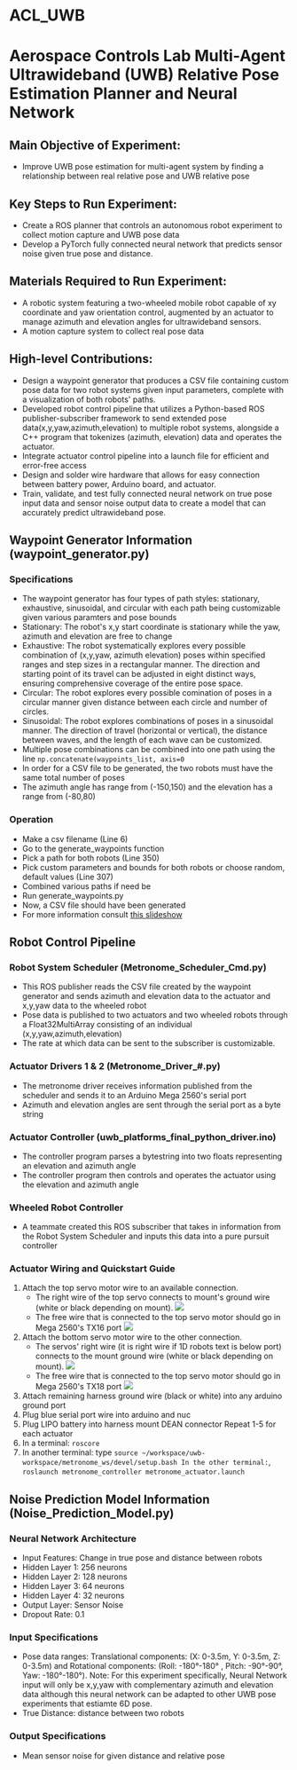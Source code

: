 # **ACL_UWB**
# **Aerospace Controls Lab Multi-Agent Ultrawideband (UWB) Relative Pose Estimation Planner and Neural Network**
## Main Objective of Experiment: 
* Improve UWB pose estimation for multi-agent system by finding a relationship between real relative pose and UWB relative pose
## Key Steps to Run Experiment:
* Create a ROS planner that controls an autonomous robot experiment to collect motion capture and UWB pose data
* Develop a PyTorch fully connected neural network that predicts sensor noise given true pose and distance.
## Materials Required to Run Experiment:
*  A robotic system featuring a two-wheeled mobile robot capable of xy coordinate and yaw orientation control, augmented by an actuator to manage azimuth and elevation angles for ultrawideband sensors.
*  A motion capture system to collect real pose data
## High-level Contributions:
* Design a waypoint generator that produces a CSV file containing custom pose data for two robot systems given input parameters, complete with a visualization of both robots' paths.
* Developed robot control pipeline that utilizes a Python-based ROS publisher-subscriber framework to send extended pose data(x,y,yaw,azimuth,elevation) to multiple robot systems, alongside a C++ program that tokenizes (azimuth, elevation) data and operates the actuator.
* Integrate actuator control pipeline into a launch file for efficient and error-free access
* Design and solder wire hardware that allows for easy connection between battery power, Arduino board, and actuator.
* Train, validate, and test fully connected neural network on true pose input data and sensor noise output data to create a model that can accurately predict ultrawideband pose.
## Waypoint Generator Information (waypoint_generator.py)
### Specifications
* The waypoint generator has four types of path styles: stationary, exhaustive, sinusoidal, and circular with each path being customizable given various paramters and pose bounds
* Stationary: The robot's x,y start coordinate is stationary while the yaw, azimuth and elevation are free to change
* Exhaustive: The robot systematically explores every possible combination of (x,y,yaw, azimuth elevation) poses within specified ranges and step sizes in a rectangular manner. The direction and starting point of its travel can be adjusted in eight distinct ways, ensuring comprehensive coverage of the entire pose space.
* Circular: The robot explores every possible comination of poses in a circular manner given distance between each circle and number of circles.
* Sinusoidal: The robot explores combinations of poses in a sinusoidal manner. The direction of travel (horizontal or vertical), the distance between waves, and the length of each wave can be customized.
* Multiple pose combinations can be combined into one path using the line `np.concatenate(waypoints_list, axis=0`
* In order for a CSV file to be generated, the two robots must have the same total number of poses
* The azimuth angle has range from (-150,150) and the elevation has a range from (-80,80)
### Operation
* Make a csv filename  (Line 6)
* Go to the generate_waypoints function
* Pick a path for both robots (Line 350) 
* Pick custom parameters and bounds for both robots or choose random, default values (Line 307)
* Combined various paths if need be
* Run generate_waypoints.py
* Now, a CSV file should have been generated
* For more information consult [this slideshow](https://docs.google.com/presentation/d/1mAoERAXJj5MNAZ7o4W73mpC9JDMGl20eGiCZpD5WNRs/edit#slide=id.g2c7d78624b1_2_0)
## Robot Control Pipeline
### Robot System Scheduler (Metronome_Scheduler_Cmd.py)
* This ROS publisher reads the CSV file created by the waypoint generator and sends azimuth and elevation data to the actuator and x,y,yaw data to the wheeled robot
* Pose data is published to two actuators and two wheeled robots through a Float32MultiArray consisting of an individual (x,y,yaw,azimuth,elevation)
* The rate at which data can be sent to the subscriber is customizable.
### Actuator Drivers 1 & 2 (Metronome_Driver_#.py)
* The metronome driver receives information published from the scheduler and sends it to an Arduino Mega 2560's serial port
* Azimuth and elevation angles are sent through the serial port as a byte string
### Actuator Controller (uwb_platforms_final_python_driver.ino)
* The controller program parses a bytestring into two floats representing an elevation and azimuth angle
* The controller program then controls and operates the actuator using the elevation and azimuth angle
### Wheeled Robot Controller 
* A teammate created this ROS subscriber that takes in information from the Robot System Scheduler and inputs this data into a pure pursuit controller

### Actuator Wiring and Quickstart Guide 
1. Attach the top servo motor wire to an available connection.
   * The right wire of the top servo connects to mount's ground wire (white or black depending on mount).
     ![]([http://url/to/img.png](https://github.com/samkrem/ACL_UWB_SLAM/blob/main/images/Step1a.jpg))
   * The free wire that is connected to the top servo motor should go in Mega 2560's TX16 port
     ![]([http://url/to/img.png](https://github.com/samkrem/ACL_UWB_SLAM/blob/main/images/Step1b.jpg))
2. Attach the bottom servo motor wire to the other connection.
   * The servos' right wire (it is right wire if 1D robots text is below port) connects to the mount ground wire (white or black depending on mount).
     ![]([http://url/to/img.png](https://github.com/samkrem/ACL_UWB_SLAM/blob/main/images/Step2a.jpg))
   * The free wire that is connected to the top servo motor should go in Mega 2560's TX18 port
     ![]([http://url/to/img.png](https://github.com/samkrem/ACL_UWB_SLAM/blob/main/images/Step2b.jpg))
3. Attach remaining harness ground wire (black or white) into any arduino ground port
4. Plug blue serial port wire into arduino and nuc
5. Plug LIPO battery into harness mount DEAN connector Repeat 1-5 for each actuator
6. In a terminal: `roscore`
7. In another terminal: type `source ~/workspace/uwb-workspace/metronome_ws/devel/setup.bash In the other terminal:`, `roslaunch metronome_controller metronome_actuator.launch`

## Noise Prediction Model Information (Noise_Prediction_Model.py)
### Neural Network Architecture 
* Input Features: Change in true pose and distance between robots
* Hidden Layer 1: 256 neurons
* Hidden Layer 2: 128 neurons
* Hidden Layer 3: 64 neurons
* Hidden Layer 4: 32 neurons
* Output Layer: Sensor Noise
* Dropout Rate: 0.1
### Input Specifications
* Pose data ranges: Translational components: (X: 0-3.5m, Y: 0-3.5m, Z: 0-3.5m) and Rotational components: (Roll: -180°-180° , Pitch: -90°-90°, Yaw: -180°-180°). Note: For this experiment specifically, Neural Network input will only be x,y,yaw with complementary azimuth and elevation data although this neural network can be adapted to other UWB pose experiments that estiamte 6D pose.
* True Distance: distance between two robots
### Output Specifications
* Mean sensor noise for given distance and relative pose
  





